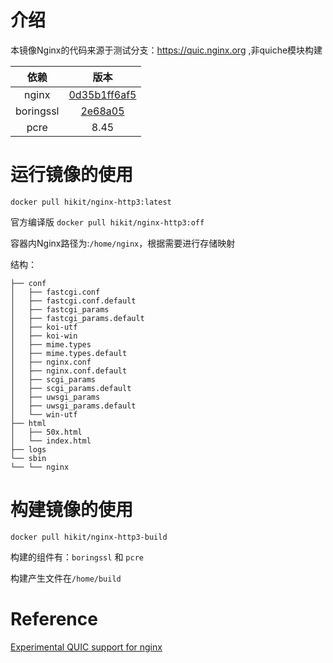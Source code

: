 # 介绍

本镜像Nginx的代码来源于测试分支：https://quic.nginx.org ,非quiche模块构建

|依赖|版本|
|:---:|:---:|
|nginx|[0d35b1ff6af5](https://hg.nginx.org/nginx-quic/rev/0d35b1ff6af5)|
|boringssl|[2e68a05](https://github.com/google/boringssl/commit/2e68a05c9943a8dec1758d4a393b2ae906fd3295)|
|pcre|8.45|

# 运行镜像的使用

`docker pull hikit/nginx-http3:latest`

官方编译版 `docker pull hikit/nginx-http3:off`

容器内Nginx路径为:`/home/nginx`，根据需要进行存储映射

结构：

    ├── conf
    │   ├── fastcgi.conf
    │   ├── fastcgi.conf.default
    │   ├── fastcgi_params
    │   ├── fastcgi_params.default
    │   ├── koi-utf
    │   ├── koi-win
    │   ├── mime.types
    │   ├── mime.types.default
    │   ├── nginx.conf
    │   ├── nginx.conf.default
    │   ├── scgi_params
    │   ├── scgi_params.default
    │   ├── uwsgi_params
    │   ├── uwsgi_params.default
    │   └── win-utf
    ├── html
    │   ├── 50x.html
    │   └── index.html
    ├── logs
    └── sbin
    └── └── nginx

# 构建镜像的使用

`docker pull hikit/nginx-http3-build`

构建的组件有：`boringssl` 和 `pcre`

构建产生文件在`/home/build`


# Reference

[Experimental QUIC support for nginx](https://quic.nginx.org/readme.html)
